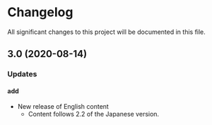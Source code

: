 # Changelog

All significant changes to this project will be documented in this file.

## 3.0 (2020-08-14)
### Updates
#### add
- New release of English content
  - Content follows 2.2 of the Japanese version.